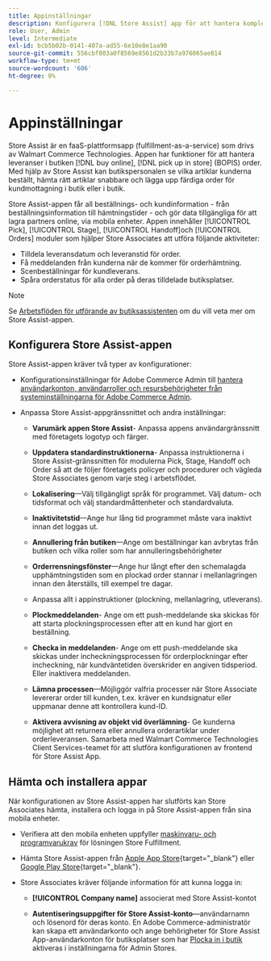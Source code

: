 ```yaml
---
title: Appinställningar
description: Konfigurera [!DNL Store Assist] app för att hantera kompletta arbetsflöden och processer för att köpa online, och hämta in butiksbeställningar.
role: User, Admin
level: Intermediate
exl-id: bcb5b02b-0141-407a-ad55-6e10e8e1aa90
source-git-commit: 556cbf803a0f8569e8561d2b33b7a976065ae814
workflow-type: tm+mt
source-wordcount: '606'
ht-degree: 0%

---
```


# Appinställningar

Store Assist är en faaS-plattformsapp (fulfillment-as-a-service) som drivs av Walmart Commerce Technologies. Appen har funktioner för att hantera leveranser i butiken [!DNL buy online], [!DNL pick up in store] (BOPIS) order.  Med hjälp av Store Assist kan butikspersonalen se vilka artiklar kunderna beställt, hämta rätt artiklar snabbare och lägga upp färdiga order för kundmottagning i butik eller i butik.

Store Assist-appen får all beställnings- och kundinformation - från beställningsinformation till hämtningstider - och gör data tillgängliga för att lagra partners online, via mobila enheter. Appen innehåller [!UICONTROL Pick], [!UICONTROL Stage], [!UICONTROL Handoff]och [!UICONTROL Orders] moduler som hjälper Store Associates att utföra följande aktiviteter:

- Tilldela leveransdatum och leveranstid för order.
- Få meddelanden från kunderna när de kommer för orderhämtning.
- Scenbeställningar för kundleverans.
- Spåra orderstatus för alla order på deras tilldelade butiksplatser.

>[!NOTE]
>
>Se [Arbetsflöden för utförande av butiksassistenten](store-assist-modules.md) om du vill veta mer om Store Assist-appen.

## Konfigurera Store Assist-appen

Store Assist-appen kräver två typer av konfigurationer:

- Konfigurationsinställningar för Adobe Commerce Admin till [hantera användarkonton, användarroller och resursbehörigheter från systeminställningarna för Adobe Commerce Admin](user-setup.md).

- Anpassa Store Assist-appgränssnittet och andra inställningar:

   - **Varumärk appen Store Assist**- Anpassa appens användargränssnitt med företagets logotyp och färger.

   - **Uppdatera standardinstruktionerna**- Anpassa instruktionerna i Store Assist-gränssnitten för modulerna Pick, Stage, Handoff och Order så att de följer företagets policyer och procedurer och vägleda Store Associates genom varje steg i arbetsflödet.

   - **Lokalisering**—Välj tillgängligt språk för programmet. Välj datum- och tidsformat och välj standardmåttenheter och standardvaluta.

   - **Inaktivitetstid**—Ange hur lång tid programmet måste vara inaktivt innan det loggas ut.

   - **Annullering från butiken**—Ange om beställningar kan avbrytas från butiken och vilka roller som har annulleringsbehörigheter

   - **Orderrensningsfönster**—Ange hur långt efter den schemalagda upphämtningstiden som en plockad order stannar i mellanlagringen innan den återställs, till exempel tre dagar.

   - Anpassa allt i appinstruktioner (plockning, mellanlagring, utleverans).

   - **Plockmeddelanden**- Ange om ett push-meddelande ska skickas för att starta plockningsprocessen efter att en kund har gjort en beställning.

   - **Checka in meddelanden**- Ange om ett push-meddelande ska skickas under incheckningsprocessen för orderplockningar efter incheckning, när kundväntetiden överskrider en angiven tidsperiod. Eller inaktivera meddelanden.

   - **Lämna processen**—Möjliggör valfria processer när Store Associate levererar order till kunden, t.ex. kräver en kundsignatur eller uppmanar denne att kontrollera kund-ID.

   - **Aktivera avvisning av objekt vid överlämning**- Ge kunderna möjlighet att returnera eller annullera orderartiklar under orderleveransen.
   Samarbeta med Walmart Commerce Technologies Client Services-teamet för att slutföra konfigurationen av frontend för Store Assist App.

## Hämta och installera appar

När konfigurationen av Store Assist-appen har slutförts kan Store Associates hämta, installera och logga in på Store Assist-appen från sina mobila enheter.

- Verifiera att den mobila enheten uppfyller [maskinvaru- och programvarukrav](solution-requirements.md#store-assist-app-requirements) för lösningen Store Fulfillment.

- Hämta Store Assist-appen från [Apple App Store](https://apps.apple.com/us/app/store-assist-by-walmart/id16092815390){target=&quot;_blank&quot;} eller [Google Play Store](https://play.google.com/store/apps/details?id=com.walmart.faas.storeassist){target=&quot;_blank&quot;}.

- Store Associates kräver följande information för att kunna logga in:

   - **[!UICONTROL Company name]** associerat med Store Assist-kontot

   - **Autentiseringsuppgifter för Store Assist-konto**—användarnamn och lösenord för deras konto.
   En Adobe Commerce-administratör kan skapa ett användarkonto och ange behörigheter för Store Assist App-användarkonton för butiksplatser som har [Plocka in i butik](merchant-store-configuration.md#pickup-location-configuration) aktiveras i inställningarna för Admin Stores.
